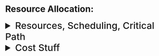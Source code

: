 # Resource Allocation:

<details>
<summary style="font-size: 30px; font-weight: 500; cursor: pointer;"> 
Resources, Scheduling, Critical Path
</summary>

A Ressource can be material stuff (Papers or PCs) to Key Personal (SR. Graphics Engineer) 

### Identifying Resource Requirements in Project Management

#### Key Resource Categories:

1. **Labor:** This includes the development project team (e.g., project manager, systems analysts, software developers), quality assurance team, support staff, and any client organization employees involved in specific activities.

2. **Equipment:** Necessary items such as workstations, computing and office equipment, along with basic needs like desks and chairs.

3. **Materials:** Consumables distinct from equipment. Important in some projects, for example, those requiring distribution might need disks.

4. **Space:** Often available for projects with existing staff, but additional office space may be needed for new or contracted staff.

5. **Services:** Specialist services procurement, such as telecommunications for a wide area distributed system.

6. **Time:** A primary resource offset against others, where project timelines can be adjusted based on the availability of resources.

7. **Money:** A secondary resource used to purchase other resources, available at the cost of interest charges. Considered in DCF (Discounted Cash Flow) evaluations.

#### Steps to Identify Resource Requirements:

- **Step 1:** List all required resources with expected demand levels by reviewing each project activity. Include resources not tied to specific activities but essential for the project's infrastructure or supporting other resources, like office space for contract software developers.

![Ch4_img](./static/SPM_80.png)

![Ch4_img](./static/SPM_81.png)

In the context provided, "F/T" likely stands for "Full-Time." This indicates that the individual(s) in the specified role (*e.g., project manager, senior analyst)* is expected to be dedicated to the project on a full-time basis for the duration mentioned in days. For instance, when it says "104 F/T" for the project manager, it means the project manager is allocated to work full-time on the project for 104 days.

- **Step 2** Scheduling: Map Table onto Activity Plan to assesss distribution of resources required over the project's duration. Good repr: Bar chart for a Resource Histogram!

![Ch4_img](./static/SPM_82.png)

Changing the level of resources on a project over time, particularly personnel, generally adds to the cost of
a project. Recruiting staff has costs and, even where staff are transferred internally, time will be needed for
familiarization with the new project environment.

![Ch4_img](./static/SPM_83.png)

# Ressource Smoothing
- We can't get specialist to work Odd Weeks and stuff, not viable
- Instead we smooth out the demand per week, by stretching the project duration our and keeping the amount of weekly work consistant
- Staff often have to be employed for a continuous block of time
- Therefore it is desirable to employ a constant number of staff on a project – who as far as possible are fully employed

![Ch4_img](./static/SPM_84.png)

*The different letters represent staff working on a series of module testing tasks, that is, one person working on task A, two on tasks B and C etc.*

By Delaying the Start of some Activities *(Selected Strategically)*, We can smooth a weekly need for labor, so this smooths out the timeline for people working on a specific thing, this way we can have a more even amount of Tasks done a day, which corrolates to keeping a constant number of employees.

- To split a task or activity, it has to be on non-critical path.
- Unfortunately, splitting tasks in software projects is difficult without increasing the time they take.

# Ressource Usage

There is a nuanced approach required for resource allocation in software projects, contrasting it with simpler scenarios like allocating laborers in construction projects. In software development, individual skills and experience significantly influence project timelines and outcomes. Thus, it's recommended to assign specific staff members to tasks early on to refine duration estimates. Key factors in this process include:

1. **Availability:** Ensuring individuals are available when needed, considering the potential impact of delays in other projects.
2. **Criticality:** Preferentially assigning experienced personnel to critical path activities to mitigate duration and overrun risks.
3. **Risk:** Identifying high-risk activities and allocating experienced staff to these can reduce overall project uncertainties.
4. **Training:** Assigning junior staff to non-critical tasks where they can gain skills without impacting the project negatively, potentially benefiting from training budget allocations.
5. **Team Building:** Considering how individuals will fit into and contribute to the project team dynamics and overall success.

The passage highlights the complexity of staff allocation in software projects, underlining the importance of strategic decision-making to balance risk, cost, and team development.

# Priotizing Activites:

- Where more than one activity is competing for the same limited resource at the same time then those activities need to be **prioritized.**

- Resources have to be allocated to a project on an activity-by-activity basis
- Finding the best allocation can be time consuming and difficult
- As soon as a team member is allocated to an activity, that activity requires a scheduled start and finish date and the team member will become unavailable for other activities for that period.
- Allocating a resource to one activity limits the flexibility for resource allocation and scheduling of other activities.
- This is why we need to prioritize the activities.

**How to Prioritize (2 ways)**

- *Total float priority* - Smallest Floats -> Highest Priority.
- *Ordered List Priority* - Takes in accoutn duration of activity aswell as float.

![Ch4_img](./static/SPM_85.png)

Or use this list for priority orderings

# Ressource Usage

- Need to maximize % usage of ressources *(EX: Reduce Idle periods between tasks)* 
- Balance cost against early completion date
- Need to allow for contingency

</details>



<details>
<summary style="font-size: 30px; font-weight: 500; cursor: pointer;"> 
Cost Stuff
</summary>

Understanding the categorization of costs is crucial for effective project management, particularly in fields like software development, construction, and any other project-based work. The three primary categories of costs mentioned—staff costs, overheads, and usage charges—each play a unique role in project budgeting and financial planning. Here’s a closer look at each, with examples to clarify their impact on projects:

### 1. Staff Costs
These are costs directly associated with employing staff. This category includes not only the salaries of the employees but also additional employment-related expenses. Examples include:
- **Salaries:** The direct pay received by employees.
- **Social Security Contributions:** Payments made by the employer to government social security funds.
- **Pension Scheme Contributions:** Payments into retirement benefit plans for employees.
- **Holiday Pay and Sickness Benefit:** Compensation for holidays and illness-related absences.

For instance, if a software developer earns $80,000 annually, and the employer pays an additional 20% in social security and pension contributions, the total staff cost for this employee would be $96,000 per year.

Contract staff are a special consideration. They may be paid a fixed rate regardless of the hours worked, including periods when they are not actively engaged in a project task.

### 2. Overheads
Overheads are costs incurred by the organization that cannot be directly attributed to any single project or activity. These costs include:
- **Space Rental:** Costs associated with leasing office space.
- **Interest Charges:** Costs incurred from borrowing funds.
- **Costs of Service Departments:** Expenses from supporting departments such as Human Resources or IT support.

An example of overhead allocation could be an organization that incurs $100,000 in annual rental costs for its office space. If the company operates 10 projects in a year, it might allocate $10,000 in space rental overheads to each project.

### 3. Usage Charges
These are direct charges for the use of specific resources by a project. Unlike overheads, these costs are directly attributable to the project and vary according to the level of resource utilization. Examples include:
- **Computer Time:** Costs related to the use of computer resources or server time.
- **Equipment Rental:** Fees for using special equipment that the project does not own.

For instance, if a project requires specialized software that costs $500 per month to license, this would be considered a usage charge directly attributable to the project's budget.

In sum, effective cost management requires understanding these categories to accurately forecast, track, and control project expenses. By doing so, project managers can make informed decisions, estimate project costs more accurately, and ensure financial efficiency throughout the project lifecycle.


![Ch4_img](./static/SPM_86.png)

To calculate the total cost for Amanda's project, we'll consider both the direct staff costs (including overheads as on-costs or fixed charges) and the additional planning and post-project review days that Amanda will spend on the project. 

First, we need to sum the daily costs for all staff members, including Amanda, to understand the daily expenditure. Then, we multiply this daily total by the number of project days to get the total staff cost. For the additional days Amanda spent on planning and post-project review, we'll add the cost of these days separately.

The daily cost for each staff member (Amanda, Belinda, Tom, Daisy, Gavin, Purdy, Justin, Spencer) is provided, so we sum these costs to find the daily total cost. Amanda's additional days are charged at her daily rate.

### Calculation:

- **Daily total cost for all staff members** = \(300 + 250 + 175 + 225 + 150 + 150 + 150 + 150\) = £1,350.
- **Cost for Amanda's additional 10 days** = \(10 x 300\) = \(£3,000\).
- **Total project cost for n days** = 1,350 * **n** + 3,000 + 200 * **n** *(assuming the £200 per day fixed charge is in addition to staff costs)*.

The expenditure spread over the life of the project depends on the daily burn rate (the total daily cost of \(£1,350\) plus the £200 fixed overhead charge) and the additional £3,000 for Amanda's planning and review days. This formula gives a linear expenditure over time, with a slight bump for the additional planning and review costs.

Given **N** Days for the Project Duration, we can approximate a Cost for the project.

Creating clear and structured notes on cost schedules, focusing on staff costs, overheads, and usage charges, can significantly aid in understanding how each contributes to the total project cost. Here's a refined version of the provided information, followed by an example timesheet table.

### Cost Schedules Notes (Similar repeating info)

#### Staff Costs
- **Includes**: Salary, employer's social security contributions, holiday pay, and other direct costs of employment.
- **Tracking**: Timesheets are commonly used to record the actual hours an individual spends on each project. 
- **Challenges**: Managing and accounting for times when staff members are allocated to a project and available for work but are not actively working on project tasks.

#### Overheads
- **Types**: Can include space rental, service charges, and other non-direct costs.
- **Attribution**: 
  - Some overheads may be directly attributable to specific projects.
  - Alternatively, a percentage of departmental overheads may be allocated to projects based on various factors.

#### Usage Charges
- **Nature**: Charges that apply on a 'pay as you go' basis.
- **Examples**: Telephone charges, postage, car mileage.
- **Application**: Directly attributed to the project, varying based on actual usage.

### Timesheet Table Example

The following is an example of how a timesheet could be structured to track staff hours across different projects. This can help in accurately allocating staff costs to projects.

| Date       | Staff Member | Project ID | Task                | Hours | Rate (£) | Total Cost (£) |
|------------|--------------|------------|---------------------|-------|----------|----------------|
| YYYY-MM-DD | John Doe     | XYZ123     | Coding Feature A    | 4     | 30       | 120            |
| YYYY-MM-DD | Jane Smith   | XYZ123     | Testing Module B    | 3     | 25       | 75             |
| YYYY-MM-DD | John Doe     | XYZ123     | Code Review         | 2     | 30       | 60             |
| YYYY-MM-DD | Jane Smith   | XYZ456     | Project Planning    | 5     | 25       | 125            |
| ...        | ...          | ...        | ...                 | ...   | ...      | ...            |

**Note**: Each row represents hours logged by a staff member for specific tasks given for a day.
- Totel Cost = Rate * Hours
- Ensures accurate budgetting

---

![Ch4_img](./static/SPM_87.png)

![Ch4_img](./static/SPM_88.png)



</details>